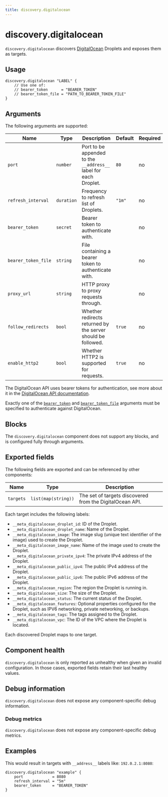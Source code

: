 ```yaml
---
title: discovery.digitalocean
---
```


# discovery.digitalocean

`discovery.digitalocean` discovers [DigitalOcean][] Droplets and exposes them as targets.

[DigitalOcean]: https://www.digitalocean.com/

## Usage

```river
discovery.digitalocean "LABEL" {
    // Use one of:
    // bearer_token      = "BEARER_TOKEN"
    // bearer_token_file = "PATH_TO_BEARER_TOKEN_FILE"
}
```

## Arguments

The following arguments are supported:

Name                | Type       | Description                                                                      | Default | Required
------------------- | ---------- | -------------------------------------------------------------------------------- | ------- | --------
`port`              | `number`   | Port to be appended to the `__address__` label for each Droplet.                 | `80`    | no
`refresh_interval`  | `duration` | Frequency to refresh list of Droplets.                                           | `"1m"`  | no
`bearer_token`      | `secret`   | Bearer token to authenticate with.                                               |         | no
`bearer_token_file` | `string`   | File containing a bearer token to authenticate with.                             |         | no
`proxy_url`         | `string`   | HTTP proxy to proxy requests through.                                            |         | no
`follow_redirects`  | `bool`     | Whether redirects returned by the server should be followed.                     | `true`  | no
`enable_http2`      | `bool`     | Whether HTTP2 is supported for requests.                                         | `true`  | no

The DigitalOcean API uses bearer tokens for authentication, see more about it in the [DigitalOcean API documentation](https://docs.digitalocean.com/reference/api/api-reference/#section/Authentication).

Exactly one of the [`bearer_token`](#arguments) and [`bearer_token_file`](#arguments) arguments must be specified to authenticate against DigitalOcean.

[arguments]: #arguments

## Blocks
The `discovery.digitalocean` component does not support any blocks, and is configured 
fully through arguments.


## Exported fields

The following fields are exported and can be referenced by other components:

Name      | Type                | Description
--------- | ------------------- | -----------
`targets` | `list(map(string))` | The set of targets discovered from the DigitalOcean API.

Each target includes the following labels:

* `__meta_digitalocean_droplet_id`: ID of the Droplet.
* `__meta_digitalocean_droplet_name`: Name of the Droplet.
* `__meta_digitalocean_image`: The image slug (unique text identifier of the image) used to create the Droplet.
* `__meta_digitalocean_image_name`: Name of the image used to create the Droplet.
* `__meta_digitalocean_private_ipv4`: The private IPv4 address of the Droplet.
* `__meta_digitalocean_public_ipv4`: The public IPv4 address of the Droplet.
* `__meta_digitalocean_public_ipv6`: The public IPv6 address of the Droplet.
* `__meta_digitalocean_region`: The region the Droplet is running in.
* `__meta_digitalocean_size`: The size of the Droplet.
* `__meta_digitalocean_status`: The current status of the Droplet.
* `__meta_digitalocean_features`: Optional properties configured for the Droplet, such as IPV6 networking, private networking, or backups.
* `__meta_digitalocean_tags`: The tags assigned to the Droplet.
* `__meta_digitalocean_vpc`: The ID of the VPC where the Droplet is located.

Each discovered Droplet maps to one target.

## Component health

`discovery.digitalocean` is only reported as unhealthy when given an invalid
configuration. In those cases, exported fields retain their last healthy
values.

## Debug information

`discovery.digitalocean` does not expose any component-specific debug information.

### Debug metrics

`discovery.digitalocean` does not expose any component-specific debug metrics.

## Examples

This would result in targets with `__address__` labels like: `192.0.2.1:8080`:
```river
discovery.digitalocean "example" {
    port             = 8080
    refresh_interval = "5m"
    bearer_token     = "BEARER_TOKEN"
}
```
